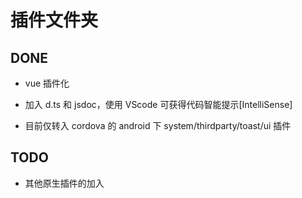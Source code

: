 # 插件文件夹

## DONE

* vue 插件化

* 加入 d.ts 和 jsdoc，使用 VScode 可获得代码智能提示[IntelliSense]

* 目前仅转入 cordova 的 android 下 system/thirdparty/toast/ui 插件

## TODO

* 其他原生插件的加入
